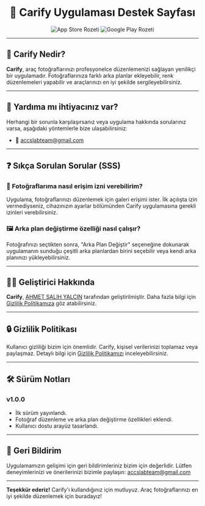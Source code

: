 <h1 align="center">
  🚗 Carify Uygulaması Destek Sayfası
</h1>

<p align="center">
  <img src="https://img.shields.io/badge/Available%20on-App%20Store-blue?style=for-the-badge&logo=apple" alt="App Store Rozeti">
  <img src="https://img.shields.io/badge/Also%20on-Google%20Play-green?style=for-the-badge&logo=google-play" alt="Google Play Rozeti">
</p>

---

## 📸 Carify Nedir?

**Carify**, araç fotoğraflarınızı profesyonelce düzenlemenizi sağlayan yenilikçi bir uygulamadır. Fotoğraflarınıza farklı arka planlar ekleyebilir, renk düzenlemeleri yapabilir ve araçlarınızı en iyi şekilde sergileyebilirsiniz.

---

## 💬 Yardıma mı ihtiyacınız var?

Herhangi bir sorunla karşılaşırsanız veya uygulama hakkında sorularınız varsa, aşağıdaki yöntemlerle bize ulaşabilirsiniz:

- 📧 [accslabteam@gmail.com](mailto:accslabteam@gmail.com)

---

## ❓ Sıkça Sorulan Sorular (SSS)

### 📂 Fotoğraflarıma nasıl erişim izni verebilirim?

Uygulama, fotoğraflarınızı düzenlemek için galeri erişimi ister. İlk açılışta izin vermediyseniz, cihazınızın ayarlar bölümünden Carify uygulamasına gerekli izinleri verebilirsiniz.

### 🖼️ Arka plan değiştirme özelliği nasıl çalışır?

Fotoğrafınızı seçtikten sonra, "Arka Plan Değiştir" seçeneğine dokunarak uygulamanın sunduğu çeşitli arka planlardan birini seçebilir veya kendi arka planınızı yükleyebilirsiniz.

---

## 👨‍💻 Geliştirici Hakkında

**Carify**, [AHMET SALIH YALCIN](mailto:accslabteam@gmail.com) tarafından geliştirilmiştir. Daha fazla bilgi için [Gizlilik Politikamıza](https://accs-lab.github.io/Car-Photo-Editor-Privacy/) göz atabilirsiniz.

---

## 🔒 Gizlilik Politikası

Kullanıcı gizliliği bizim için önemlidir. Carify, kişisel verilerinizi toplamaz veya paylaşmaz. Detaylı bilgi için [Gizlilik Politikamızı](https://accs-lab.github.io/Car-Photo-Editor-Privacy/) inceleyebilirsiniz.

---

## 🛠️ Sürüm Notları

### v1.0.0

- İlk sürüm yayınlandı.
- Fotoğraf düzenleme ve arka plan değiştirme özellikleri eklendi.
- Kullanıcı dostu arayüz tasarlandı.

---

## 📢 Geri Bildirim

Uygulamamızın gelişimi için geri bildirimleriniz bizim için değerlidir. Lütfen deneyimlerinizi ve önerilerinizi bizimle paylaşın: [accslabteam@gmail.com](mailto:accslabteam@gmail.com)

---

**Teşekkür ederiz!** Carify'ı kullandığınız için mutluyuz. Araç fotoğraflarınızı en iyi şekilde düzenlemek için buradayız!
